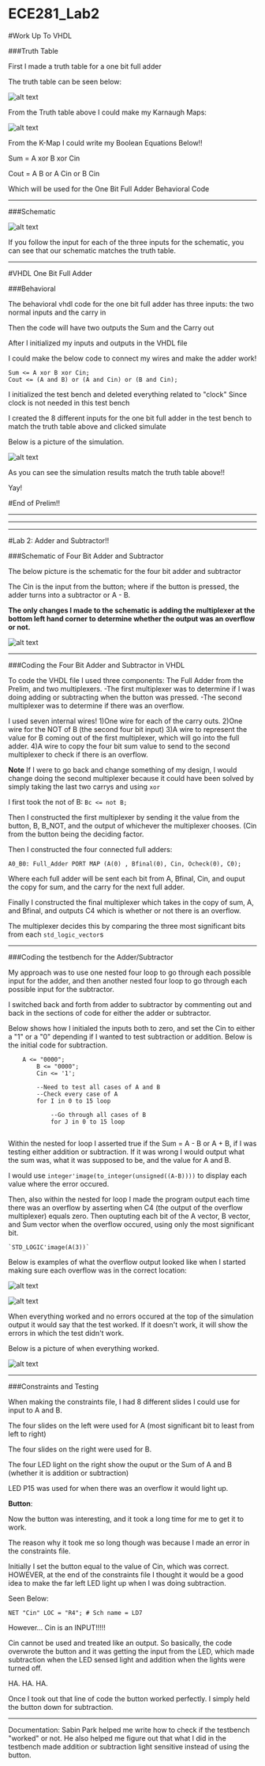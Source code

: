 ECE281_Lab2
===========

#Work Up To VHDL


###Truth Table

First I made a truth table for a one bit full adder


The truth table can be seen below:

![alt text](https://raw2.github.com/JarrodWooden/ECE281_Lab2/master/TruthTableFullAdder.gif "Truth Table for full adder")


From the Truth table above I could make my Karnaugh Maps:

![alt text](https://raw2.github.com/JarrodWooden/ECE281_Lab2/master/KMapforFullAdder.gif "K-Map for One Bit full Adder")


From the K-Map I could write my Boolean Equations Below!!

Sum = A xor B xor Cin

Cout = A B or A Cin or B Cin


Which will be used for the One Bit Full Adder Behavioral Code

*****

###Schematic

![alt text](https://raw2.github.com/JarrodWooden/ECE281_Lab2/master/SchematicFullAdder.gif "Schematic for One Bit Full Adder")

If you follow the input for each of the three inputs for the schematic, you can see that
our schematic matches the truth table.



****


#VHDL One Bit Full Adder

###Behavioral

The behavioral vhdl code for the one bit full adder has three inputs: the two normal inputs and
the carry in


Then the code will have two outputs the Sum and the Carry out


After I initialized my inputs and outputs in the VHDL file

I could make the below code to connect my wires and make the adder work!

```
Sum <= A xor B xor Cin;
Cout <= (A and B) or (A and Cin) or (B and Cin);
```

I initialized the test bench and deleted everything related to "clock" 
Since clock is not needed in this test bench


I created the 8 different inputs for the one bit full adder in the test bench
to match the truth table above and clicked simulate

Below is a picture of the simulation.

![alt text](https://raw2.github.com/JarrodWooden/ECE281_Lab2/master/OneBitFullSim.PNG "Simulation of One Bit full adder")


As you can see the simulation results match the truth table above!!

Yay!

#End of Prelim!!

***********
***********
***********

#Lab 2: Adder and Subtractor!!

###Schematic of Four Bit Adder and Subtractor

The below picture is the schematic for the four bit adder and subtractor

The Cin is the input from the button; where if the button is pressed, the adder turns into a subtractor
or A - B.

**The only changes I made to the schematic is adding the multiplexer at the bottom left hand corner
to determine whether the output was an overflow or not.**

![alt text](https://raw2.github.com/JarrodWooden/ECE281_Lab2/master/SchematicOfAdderSub.jpg "Schematic for Four Bit Adder and Subtractor")


************


###Coding the Four Bit Adder and Subtractor in VHDL

To code the VHDL file I used three components: The Full Adder from the Prelim, and two multiplexers.
    -The first multiplexer was to determine if I was doing adding or subtracting when the button was pressed.
    -The second multiplexer was to determine if there was an overflow.

I used seven internal wires!
    1)One wire for each of the carry outs.
    2)One wire for the NOT of B (the second four bit input)
    3)A wire to represent the value for B coming out of the first multiplexer, which will go into the full adder.
    4)A wire to copy the four bit sum value to send to the second multiplexer to check if there is an overflow.
    
**Note** If I were to go back and change something of my design, I would change doing the second multiplexer 
        because it could have been solved by simply taking the last two carrys and using `xor`
        
I first took the not of B:
      ```
      Bc <= not B;
      ```
      
Then I constructed the first multiplexer by sending it the value from the button, B, B_NOT, and the output
of whichever the multiplexer chooses. (Cin from the button being the deciding factor.

Then I constructed the four connected full adders:
```
A0_B0: Full_Adder PORT MAP (A(0) , Bfinal(0), Cin, Ocheck(0), C0);
```
      
Where each full adder will be sent each bit from A, Bfinal, Cin, and ouput the copy for sum, and the carry
for the next full adder.
      
Finally I constructed the final multiplexer which takes in the copy of sum, A, and Bfinal, and outputs C4 which
is whether or not there is an overflow.

The multiplexer decides this by comparing the three most significant bits from each `std_logic_vector`s
    
************

###Coding the testbench for the Adder/Subtractor

My approach was to use one nested four loop to go through each possible input for the adder, and then another
nested four loop to go through each possible input for the subtractor.

I switched back and forth from adder to subtractor by commenting out and back in the sections of code for
either the adder or subtractor.

Below shows how I initialed the inputs both to zero, and set the Cin to either a "1" or a "0" depending if 
I wanted to test subtraction or addition. Below is the initial code for subtraction.

```
    A <= "0000";
		B <= "0000";
		Cin <= '1';
		
		--Need to test all cases of A and B
		--Check every case of A
		for I in 0 to 15 loop
		
			--Go through all cases of B
			for J in 0 to 15 loop
			
```
      
Within the nested for loop I asserted true if the Sum = A - B or A + B, if I was testing either addition or
subtraction. If it was wrong I would output what the sum was, what it was supposed to be, and the value for A and B.
    
I would use `integer'image(to_integer(unsigned((A-B))))` to display each value where the error occured.
    
Then, also within the nested for loop I made the program output each time there was an overflow by asserting when
C4 (the output of the overflow multiplexer) equals zero. Then ouptuting each bit of the A vector, B vector,
and Sum vector when the overflow occured, using only the most significant bit.

    `STD_LOGIC'image(A(3))`
    
Below is examples of what the overflow output looked like when I started making sure each overflow was in the 
correct location:

![alt text](https://raw2.github.com/JarrodWooden/ECE281_Lab2/master/OverflowSubstraction.PNG "Overflow Subtraction Output Testbench")

![alt text](https://raw2.github.com/JarrodWooden/ECE281_Lab2/master/AdditionOverflowAdd.PNG "Overflow Addition Output Testbench")


When everything worked and no errors occured at the top of the simulation output it would say that the test
worked. If it doesn't work, it will show the errors in which the test didn't work. 

Below is a picture of when everything worked.

![alt text](https://raw2.github.com/JarrodWooden/ECE281_Lab2/master/EverythingWorkedNote.PNG "Everything Worked")


**************


###Constraints and Testing

When making the constraints file, I had 8 different slides I could use for input to A and B.

The four slides on the left were used for A (most significant bit to least from left to right)

The four slides on the right were used for B.

The four LED light on the right show the ouput or the Sum of A and B (whether it is addition or subtraction)

LED P15 was used for when there was an overflow it would light up.

**Button**:

Now the button was interesting, and it took a long time for me to get it to work.

The reason why it took me so long though was because I made an error in the constraints file.

Initially I set the button equal to the value of Cin, which was correct. HOWEVER, at the end of the constraints file
I thought it would be a good idea to make the far left LED light up when I was doing subtraction.

Seen Below:

`NET "Cin" LOC = "R4"; # Sch name = LD7`

However... Cin is an INPUT!!!!!

Cin cannot be used and treated like an output. So basically, the code overwrote the button and it was getting
the input from the LED, which made subtraction when the LED sensed light and addition when the lights were turned off.

HA. HA. HA.

Once I took out that line of code the button worked perfectly. I simply held the button down for subtraction.

*****************


Documentation: Sabin Park helped me write how to check if the testbench "worked" or not. He also helped me figure out
that what I did in the testbench made addition or subtraction light sensitive instead of using the button.



